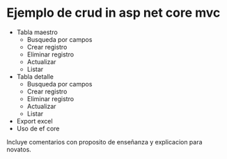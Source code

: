 # Ejemplo de crud in asp net core mvc

- Tabla maestro
    - Busqueda por campos
    - Crear registro
    - Eliminar registro
    - Actualizar
    - Listar
- Tabla detalle
    - Busqueda por campos
    - Crear registro
    - Eliminar registro
    - Actualizar
    - Listar
- Export excel
- Uso de ef core

Incluye comentarios con proposito de enseñanza y explicacion para novatos.